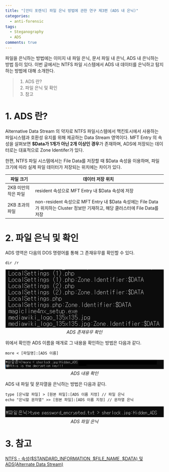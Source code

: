 ```yaml
---
title: "[안티 포렌식] 파일 은닉 방법에 관한 연구 제3편 (ADS 내 은닉)"
categories:
  - anti-forensic
tags:
  - Steganography
  - ADS
comments: true
---
```


파일을 은닉하는 방법에는 이미지 내 파일 은닉, 문서 파일 내 은닉, ADS 내 은닉하는 방법 등이 있다. 
이번 글에서는 NTFS 파일 시스템에서 ADS 내 데이터를 은닉하고 탐지하는 방법에 대해 소개한다.

> 1. ADS 란?
> 2. 파일 은닉 및 확인
> 3. 참고

# 1. ADS 란?

Alternative Data Stream 의 약자로 NTFS 파일시스템에서 맥킨토시에서 사용하는 파일시스템과 호환성 유지를 위해 제공하는 Data Stream 영역이다. 
MFT Entry 의 속성을 살펴보면 **$Data가 1개가 아닌 2개 이상인 경우**가 존재하며, ADS에 저장되는 데이터로는 대표적으로 Zone Identifer가 있다.

한편, NTFS 파일 시스템에서는 File Data를 저장할 때 $Data 속성을 이용하며, 파일 크기에 따라 실제 파일 데이터가 저장되는 위치에는 차이가 있다.

|파일 크기|데이터 저장 위치|
|---|---|
|2KB 미만의 작은 파일|resident 속성으로 MFT Entry 내 $Data 속성에 저장|
|2KB 초과의 파일|non-resident 속성으로 MFT Entry 내 $Data 속성에는 File Data가 위치하는 Cluster 정보만 기재하고, 해당 클러스터에 File Data를 저장|


# 2. 파일 은닉 및 확인

ADS 영역은 다음의 DOS 명령어를 통해 그 존재유무를 확인할 수 있다.

```
dir /r
```

<center><p><img src="/assets/2020-06-10-post-anti-forensic_concealing_files_in_ADS/ADS 존재유무 확인.jpg">
<br><em>ADS 존재유무 확인</em></p></center>

위에서 확인한 ADS 이름을 매개로 그 내용을 확인하는 방법은 다음과 같다.

```
more < [파일명]:[ADS 이름]
```

<center><p><img src="/assets/2020-06-10-post-anti-forensic_concealing_files_in_ADS/ADS 내용 확인.jpg">
<br><em>ADS 내용 확인</em></p></center>

ADS 내 파일 및 문자열을 은닉하는 방법은 다음과 같다.

```
type [은닉할 파일] > [원본 파일]:[ADS 이름 지정] // 파일 은닉
echo "은닉할 문자열" >> [원본 파일]:[ADS 이름 지정] // 문자열 은닉
```

<center><p><img src="/assets/2020-06-10-post-anti-forensic_concealing_files_in_ADS/ADS 파일 은닉.jpg">
<br><em>ADS 파일 은닉</em></p></center>


# 3. 참고

[NTFS - 속성($STANDARD_INFORMATION, $FILE_NAME, $DATA) 및 ADS(Alternate Data Stream)](http://blog.naver.com/PostView.nhn?blogId=sjhmc9695&logNo=221409012223&categoryNo=37&parentCategoryNo=0&viewDate=&currentPage=1&postListTopCurrentPage=1&from=search)
